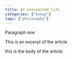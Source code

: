 ```yaml
---
title: An unexamined life
categories: ["essay"]
tags: ["philosophy"]
---
```

Paragraph one

This is an excerpt of the article 
<!--more--> 
this is the body of the article.
